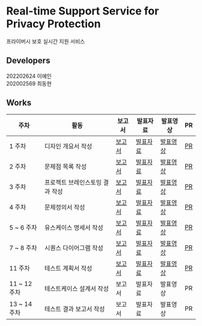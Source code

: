 # Real-time Support Service for Privacy Protection

프라이버시 보호 실시간 지원 서비스

## Developers

202202624 이예인<br>
202002569 최동현

## Works

| 주차  | 활동 | 보고서 | 발표자료 | 발표영상 | PR |
|------|------|--------|----------|----------|----|
| 1 주차 | 디자인 개요서 작성 | [보고서](https://docs.google.com/document/d/1Et6mASg1h8TvnPL3yr42QxF-E3m8FyGT/edit?usp=sharing&ouid=116586439470799169786&rtpof=true&sd=true)| [발표자료](https://drive.google.com/file/d/1Er5kh8nodRNm502V2xAwjBVlRuuh4th6/view?usp=sharing) | [발표영상](https://youtu.be/z570EzBaHbY?si=IamLZpoUD0n9iSxB) | [PR](https://github.com/iyeaaa/PrivRTC/pull/1) |
| 2 주차 | 문제점 목록 작성 | [보고서](https://docs.google.com/document/d/1EyKkXhdYSxklNGGQriLnpQpO-PLTwXCe/edit?usp=sharing&ouid=116586439470799169786&rtpof=true&sd=true) | [발표자료](https://drive.google.com/file/d/1EtfTJZxNmwpgwLKUmFc3RD0Z3oLn_0A6/view?usp=sharing) | [발표영상](https://youtu.be/bX-g0Ycl_NE) | [PR](https://github.com/iyeaaa/PrivRTC/pull/2) |
| 3 주차 | 프로젝트 브레인스토밍 결과 작성 | [보고서](https://drive.google.com/file/d/1UIE2ilqTdA2pJEPVAZCcgX7qy_hZoTeh/view?usp=sharing) | [발표자료](https://drive.google.com/file/d/1UeGg6eTVL-r8IHE9Akafhmzww5hqME_R/view?usp=sharing) | [발표영상](https://youtu.be/tU0xAXcUeFE) | [PR](https://github.com/iyeaaa/PrivRTC/pull/3) |
| 4 주차 | 문제정의서 작성 | [보고서](https://docs.google.com/document/d/14Z3h5PkqaI4eDuY_tky5x93FtNltqDEp/edit?usp=sharing&ouid=116586439470799169786&rtpof=true&sd=true) | [발표자료](https://drive.google.com/file/d/14Udo597ZiC3P2LbN8PdXhLQTjNRFX-zJ/view?usp=sharing) | [발표영상](https://youtu.be/trcVuJcsKjQ) | [PR](https://github.com/iyeaaa/PrivRTC/pull/5) |
| 5 ~ 6 주차 | 유스케이스 명세서 작성 | [보고서](https://drive.google.com/file/d/1m5nW38I_OwqjBsZ1IMW_TGx7shzQ9rqv/view?usp=sharing) | [발표자료](https://drive.google.com/file/d/1lkffA419TqV7ijY0K5gdlcU2Xrhv3IAT/view?usp=sharing) | [발표영상](https://youtu.be/O9QoudGL4VE) | [PR](https://github.com/iyeaaa/PrivRTC/pull/7) |
| 7 ~ 8 주차 | 시퀀스 다이어그램 작성 | [보고서](https://drive.google.com/file/d/1ox4fszU0RliugP12ZYEe4a0OLRPJSRko/view?usp=sharing) | [발표자료](https://drive.google.com/file/d/1ox6m0jLALT0ibqaVIwET4WEnrD1hCBR_/view?usp=sharing) | [발표영상](https://youtu.be/8jrYlrZgomo) | [PR](https://github.com/iyeaaa/PrivRTC/pull/8) |
| 11 주차 | 테스트 계획서 작성 | [보고서](https://docs.google.com/document/d/1-HMGQbRBsfu-sEgXQ0esNTIn6HLKIL5n/edit?usp=sharing&ouid=116586439470799169786&rtpof=true&sd=true) | [발표자료](https://docs.google.com/presentation/d/1-F4PUEQZ8uR4-oVKz8CgPxnBsSMBrIkj/edit?usp=sharing&ouid=116586439470799169786&rtpof=true&sd=true) | [발표영상](https://youtu.be/r8z5Vyb6kII) | [PR](https://github.com/iyeaaa/PrivRTC/pull/10) |
| 11 ~ 12 주차 | 테스트케이스 설계서 작성 | 보고서 | 발표자료 | 발표영상 | PR |
| 13 ~ 14 주차 | 테스트 결과 보고서 작성 | 보고서 | 발표자료 | 발표영상 | PR |
